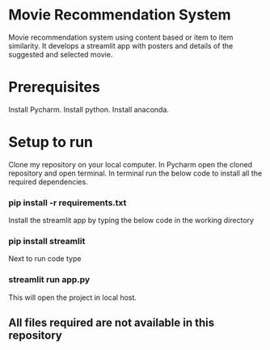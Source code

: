 # Movie Recommendation System
Movie recommendation system using content based or item to item similarity. It develops a streamlit app with posters and details of the suggested and selected movie.



# Prerequisites
Install Pycharm.
Install python.
Install anaconda.



# Setup to run
Clone my repository on your local computer.
In Pycharm open the cloned repository and open terminal.
In terminal run the below code to install all the required dependencies.

### pip install -r requirements.txt

Install the streamlit app by typing the below code in the working directory

### pip install streamlit


Next to run code type

### streamlit run app.py


This will open the project in local host.

## All files required are not available in this repository
